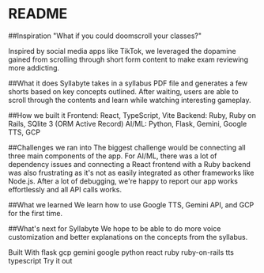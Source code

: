 # README

##Inspiration
"What if you could doomscroll your classes?"

Inspired by social media apps like TikTok, we leveraged the dopamine gained from scrolling through short form content to make exam reviewing more addicting.

##What it does
Syllabyte takes in a syllabus PDF file and generates a few shorts based on key concepts outlined. After waiting, users are able to scroll through the contents and learn while watching interesting gameplay.

##How we built it
Frontend: React, TypeScript, Vite Backend: Ruby, Ruby on Rails, SQlite 3 (ORM Active Record) AI/ML: Python, Flask, Gemini, Google TTS, GCP

##Challenges we ran into
The biggest challenge would be connecting all three main components of the app. For AI/ML, there was a lot of dependency issues and connecting a React frontend with a Ruby backend was also frustrating as it's not as easily integrated as other frameworks like Node.js. After a lot of debugging, we're happy to report our app works effortlessly and all API calls works.

##What we learned
We learn how to use Google TTS, Gemini API, and GCP for the first time.

##What's next for Syllabyte
We hope to be able to do more voice customization and better explanations on the concepts from the syllabus.

Built With
flask
gcp
gemini
google
python
react
ruby
ruby-on-rails
tts
typescript
Try it out

